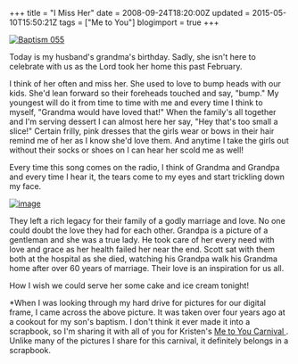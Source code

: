 +++
title = "I Miss Her"
date = 2008-09-24T18:20:00Z
updated = 2015-05-10T15:50:21Z
tags = ["Me to You"]
blogimport = true 
+++

[ ![Baptism 055](https://latc.s3.amazonaws.com/wp-content/uploads/2008/09/baptism-055-thumb.jpg) ](https://latc.s3.amazonaws.com/wp-content/uploads/2008/09/baptism-055.jpg) 

Today is my husband's grandma's birthday.  Sadly, she isn't here to celebrate with us as the Lord took her home this past February.   

I think of her often and miss her.  She used to love to bump heads with our kids.  She'd lean forward so their foreheads touched and say, "bump."  My youngest will do it from time to time with me and every time I think to myself, "Grandma would have loved that!"  When the family's all together and I'm serving dessert I can almost here her say, "Hey that's too small a slice!" Certain frilly, pink dresses that the girls wear or bows in their hair remind me of her as I know she'd love them.   And anytime I take the girls out without their socks or shoes on I can hear her scold me as well!  

Every time this song comes on the radio, I think of Grandma and Grandpa and every time I hear it, the tears come to my eyes and start trickling down my face. 
 
 


[![image](https://latc.s3.amazonaws.com/wp-content/uploads/2008/09/video77826ea22307.jpg)](http://www.youtube.com/watch?v=x6L_FhOtPuk&amp;hl=en&amp;fs=1)



 

They left a rich legacy for their family of a godly marriage and love.  No one could doubt the love they had for each other.   Grandpa is a picture of a gentleman and she was a true lady.  He took care of her every need with love and grace as her health failed her near the end.   Scott sat with them both at the hospital as she died, watching his Grandpa walk his Grandma home after over 60 years of marriage.    Their love is an inspiration for us all.  

How I wish we could serve her some cake and ice cream tonight!


*When I was looking through my hard drive for pictures for our digital frame, I came across the above picture.  It was taken over four years ago at a cookout for my son's baptism.   I don't think it ever made it into a scrapbook, so I'm sharing it with all of you for Kristen's 
[
Me to You Carnival
](http://www.wearethatfamily.com)
.   Unlike many of the pictures I share for this carnival, it definitely belongs in a scrapbook.


